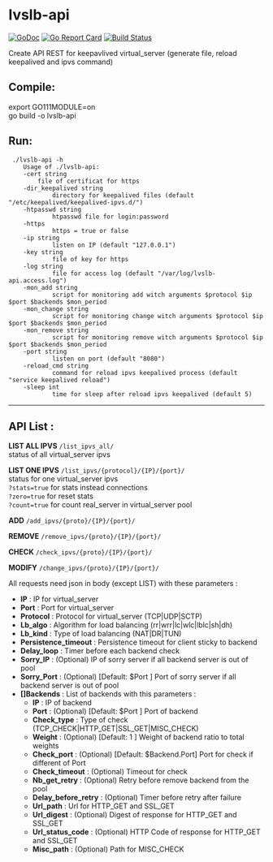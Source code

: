 # lvslb-api
[![GoDoc](https://godoc.org/github.com/jeremmfr/lvslb-api?status.svg)](https://godoc.org/github.com/jeremmfr/lvslb-api) [![Go Report Card](https://goreportcard.com/badge/github.com/jeremmfr/lvslb-api)](https://goreportcard.com/report/github.com/jeremmfr/lvslb-api)
[![Build Status](https://travis-ci.org/jeremmfr/lvslb-api.svg?branch=master)](https://travis-ci.org/jeremmfr/lvslb-api)

Create API REST for keepavlived virtual_server (generate file, reload keepalived and ipvs command)

Compile:
--------
export GO111MODULE=on  
go build -o lvslb-api

Run:
----

	 ./lvslb-api -h
	 	Usage of ./lvslb-api:
		-cert string
			file of certificat for https
  		-dir_keepalived string
        		directory for keepalived files (default "/etc/keepalived/keepalived-ipvs.d/")
  		-htpasswd string
        		htpasswd file for login:password
  		-https
        		https = true or false
  		-ip string
        		listen on IP (default "127.0.0.1")
  		-key string
        		file of key for https
  		-log string
        		file for access log (default "/var/log/lvslb-api.access.log")
        -mon_add string
                script for monitoring add witch arguments $protocol $ip $port $backends $mon_period
        -mon_change string
                script for monitoring change witch arguments $protocol $ip $port $backends $mon_period
        -mon_remove string
                script for monitoring remove witch arguments $protocol $ip $port $backends $mon_period
  		-port string
        		listen on port (default "8080")
  		-reload_cmd string
        		command for reload ipvs keepalived process (default "service keepalived reload")
  		-sleep int
        		time for sleep after reload ipvs keepalived (default 5)


***
API List :
---------
**LIST ALL IPVS**
	`/list_ipvs_all/`  
status of all virtual_server ipvs

**LIST ONE IPVS**
	`/list_ipvs/{protocol}/{IP}/{port}/`  
	status for one virtual_server ipvs  
		`?stats=true` for stats instead connections  
		`?zero=true` for reset stats  
		`?count=true` for count real_server in virtual_server pool  

**ADD**
	`/add_ipvs/{proto}/{IP}/{port}/`

**REMOVE**
	`/remove_ipvs/{proto}/{IP}/{port}/`

**CHECK**
	`/check_ipvs/{proto}/{IP}/{port}/`

**MODIFY**
	`/change_ipvs/{proto}/{IP}/{port}/`

All requests need json in body (except LIST) with these parameters :
* **IP** : IP for virtual_server
* **Port** : Port for virtual_server
* **Protocol** : Protocol for virtual_server (TCP|UDP|SCTP)
* **Lb_algo** : Algorithm for load balancing (rr|wrr|lc|wlc|lblc|sh|dh)
* **Lb_kind** : Type of load balancing (NAT|DR|TUN)
* **Persistence_timeout** : Persistence timeout for client sticky to backend
* **Delay_loop** : Timer before each backend check
* **Sorry_IP** : (Optional) IP of sorry server if all backend server is out of pool
* **Sorry_Port** : (Optional) [Default: $Port ] Port of sorry server if all backend server is out of pool
* **[]Backends** : List of backends with this parameters :
	* **IP** : IP of backend
	* **Port** : (Optional) [Default: $Port ] Port of backend
	* **Check_type** : Type of check (TCP_CHECK|HTTP_GET|SSL_GET|MISC_CHECK)
	* **Weight** : (Optional) [Default: 1 ] Weight of backend ratio to total weights
	* **Check_port** : (Optional) [Default: $Backend.Port] Port for check if different of Port
	* **Check_timeout** : (Optional) Timeout for check
	* **Nb_get_retry** : (Optional) Retry before remove backend from the pool
	* **Delay_before_retry** : (Optional) Timer before retry after failure
	* **Url_path** : Url for HTTP_GET and SSL_GET
	* **Url_digest** : (Optional) Digest of response for HTTP_GET and SSL_GET
	* **Url_status_code** : (Optional) HTTP Code of response for HTTP_GET and SSL_GET
	* **Misc_path** : (Optional) Path for MISC_CHECK
